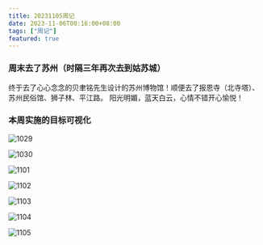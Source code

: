 ```yaml
---
title: 20231105周记
date: 2023-11-06T00:16:00+08:00
tags: ["周记"]
featured: true
---
```


### 周末去了苏州（时隔三年再次去到姑苏城）

终于去了心心念念的贝聿铭先生设计的苏州博物馆！顺便去了报恩寺（北寺塔）、苏州民俗馆、狮子林、平江路。
阳光明媚，蓝天白云，心情不错开心愉悦！

### 本周实施的目标可视化

![1029](https://cdn.jsdelivr.net/gh/hi-Ernest/imgbed/images/202311060053486.png)


![1030](https://cdn.jsdelivr.net/gh/hi-Ernest/imgbed/images/202311060059375.png)


![1101](https://cdn.jsdelivr.net/gh/hi-Ernest/imgbed/images/202311060100112.png)


![1102](https://cdn.jsdelivr.net/gh/hi-Ernest/imgbed/images/202311060101357.png)


![1103](https://cdn.jsdelivr.net/gh/hi-Ernest/imgbed/images/202311060101183.png)


![1104](https://cdn.jsdelivr.net/gh/hi-Ernest/imgbed/images/202311060102336.png)


![1105](https://cdn.jsdelivr.net/gh/hi-Ernest/imgbed/images/202311060102389.png)

